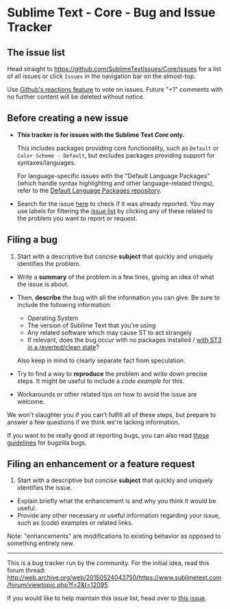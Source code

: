 # Sublime Text - Core - Bug and Issue Tracker

## The issue list

Head straight to https://github.com/SublimeTextIssues/Core/issues for a list of all issues or click `Issues` in the navigation bar on the almost-top.

Use [Github's reactions feature](https://github.com/blog/2119-add-reactions-to-pull-requests-issues-and-comments) to vote on issues. Future "+1" comments with no further content will be deleted without notice.

## Before creating a new issue

* **This tracker is for issues with the Sublime Text *Core* only.**

    This includes packages providing core functionality, such as `Default` or `Color Scheme - Default`, but excludes packages providing support for syntaxes/languages.
    
    For language-specific issues with the "Default Language Packages" (which handle syntax highlighting and other language-related things), refer to the [Default Language Packages repository](https://github.com/sublimehq/Packages).

* Search for the issue [here](https://github.com/SublimeTextIssues/Core/search?q=&type=Issues) to check if it was already reported. You may use labels for filtering the [issue list](https://github.com/SublimeTextIssues/Core/issues) by clicking any of these related to the problem you want to report or request.

## Filing a bug

1.  Start with a descriptive but concise **subject** that quickly and uniquely identifies the problem.
*   Write a **summary** of the problem in a few lines, giving an idea of what the issue is about.
*   Then, **describe** the bug with all the information you can give.
    Be sure to include the following information:
    * Operating System
    * The version of Sublime Text that you're using
    * Any related software which may cause ST to act strangely
    * If relevant, does the bug occur with no packages installed / [with ST3 in a reverted/clean state](https://www.sublimetext.com/docs/3/revert.html)?

    Also keep in mind to clearly separate fact from speculation.
*   Try to find a way to **reproduce** the problem and write down precise steps. It might be useful to include a *code example* for this.
*   Workarounds or other related tips on how to avoid the issue are welcome.

We won't slaughter you if you can't fulfill all of these steps, but prepare to answer a few questions if we think we're lacking information.

If you want to be really good at reporting bugs, you can also read [these guidelines](https://landfill.bugzilla.org/bugzilla-5.0-branch/page.cgi?id=bug-writing.html) for bugzilla bugs.

## Filing an enhancement or a feature request

1.  Start with a descriptive but concise **subject** that quickly and uniquely identifies the issue.
*   Explain briefly what the enhancement is and why you think it would be useful.
*   Provide any other necessary or useful information regarding your issue, such as (code) examples or related links.

Note: "enhancements" are modifications to existing behavior as opposed to something entirely new.

---

This is a bug tracker run by the community. For the initial idea, read this forum thread: http://web.archive.org/web/20150524043750/https://www.sublimetext.com/forum/viewtopic.php?f=2&t=12095.

If you would like to help maintain this issue list, head over to [this issue](https://github.com/SublimeTextIssues/Core/issues/614).
